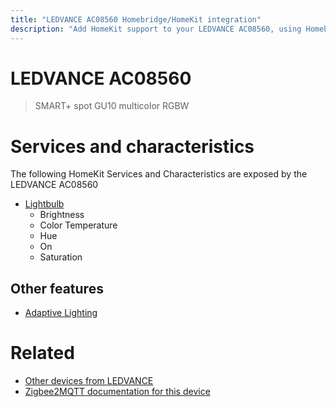 ```yaml
---
title: "LEDVANCE AC08560 Homebridge/HomeKit integration"
description: "Add HomeKit support to your LEDVANCE AC08560, using Homebridge, Zigbee2MQTT and homebridge-z2m."
---
```

<!---
This file has been GENERATED using src/docgen/docgen.ts
DO NOT EDIT THIS FILE MANUALLY!
-->
# LEDVANCE AC08560
> SMART+ spot GU10 multicolor RGBW


# Services and characteristics
The following HomeKit Services and Characteristics are exposed by
the LEDVANCE AC08560

* [Lightbulb](../../light.md)
  * Brightness
  * Color Temperature
  * Hue
  * On
  * Saturation


## Other features
* [Adaptive Lighting](../../light.md)


# Related
* [Other devices from LEDVANCE](../index.md#ledvance)
* [Zigbee2MQTT documentation for this device](https://www.zigbee2mqtt.io/devices/AC08560.html)